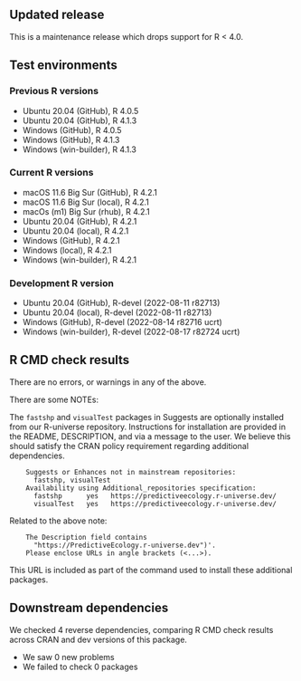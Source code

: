 ## Updated release

This is a maintenance release which drops support for R < 4.0.

## Test environments

### Previous R versions
* Ubuntu 20.04                 (GitHub), R 4.0.5
* Ubuntu 20.04                 (GitHub), R 4.1.3
* Windows                      (GitHub), R 4.0.5
* Windows                      (GitHub), R 4.1.3
* Windows                 (win-builder), R 4.1.3

### Current R versions
* macOS 11.6 Big Sur           (GitHub), R 4.2.1
* macOS 11.6 Big Sur            (local), R 4.2.1
* macOs (m1) Big Sur             (rhub), R 4.2.1
* Ubuntu 20.04                 (GitHub), R 4.2.1
* Ubuntu 20.04                  (local), R 4.2.1
* Windows                      (GitHub), R 4.2.1
* Windows                       (local), R 4.2.1
* Windows                 (win-builder), R 4.2.1

### Development R version
* Ubuntu 20.04                 (GitHub), R-devel (2022-08-11 r82713)
* Ubuntu 20.04                  (local), R-devel (2022-08-11 r82713)
* Windows                      (GitHub), R-devel (2022-08-14 r82716 ucrt)
* Windows                 (win-builder), R-devel (2022-08-17 r82724 ucrt)

## R CMD check results

There are no errors, or warnings in any of the above.

There are some NOTEs:

The `fastshp` and `visualTest` packages in Suggests are optionally installed from our R-universe repository.
Instructions for installation are provided in the README, DESCRIPTION, and via a message to the user.
We believe this should satisfy the CRAN policy requirement regarding additional dependencies.

        Suggests or Enhances not in mainstream repositories:
          fastshp, visualTest
        Availability using Additional_repositories specification:
          fastshp      yes   https://predictiveecology.r-universe.dev/
          visualTest   yes   https://predictiveecology.r-universe.dev/

Related to the above note:

        The Description field contains
          "https://PredictiveEcology.r-universe.dev")'.
        Please enclose URLs in angle brackets (<...>).

This URL is included as part of the command used to install these additional packages.

## Downstream dependencies

We checked 4 reverse dependencies, comparing R CMD check results across CRAN and dev versions of this package.

 * We saw 0 new problems
 * We failed to check 0 packages

